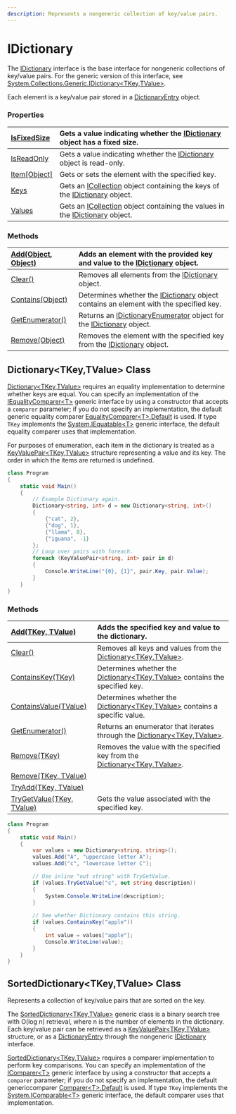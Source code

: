```yaml
---
description: Represents a nongeneric collection of key/value pairs.
---
```


# IDictionary

The [IDictionary](https://docs.microsoft.com/en-us/dotnet/api/system.collections.idictionary?view=netcore-2.2) interface is the base interface for nongeneric collections of key/value pairs. For the generic version of this interface, see [System.Collections.Generic.IDictionary&lt;TKey,TValue&gt;](https://docs.microsoft.com/en-us/dotnet/api/system.collections.generic.idictionary-2?view=netcore-2.2).

Each element is a key/value pair stored in a [DictionaryEntry](https://docs.microsoft.com/en-us/dotnet/api/system.collections.dictionaryentry?view=netcore-2.2) object.

### Properties  <a id="properties"></a>

| [IsFixedSize](https://docs.microsoft.com/en-us/dotnet/api/system.collections.idictionary.isfixedsize?view=netcore-2.2#System_Collections_IDictionary_IsFixedSize) | Gets a value indicating whether the [IDictionary](https://docs.microsoft.com/en-us/dotnet/api/system.collections.idictionary?view=netcore-2.2) object has a fixed size. |
| :--- | :--- |
| [IsReadOnly](https://docs.microsoft.com/en-us/dotnet/api/system.collections.idictionary.isreadonly?view=netcore-2.2#System_Collections_IDictionary_IsReadOnly) | Gets a value indicating whether the [IDictionary](https://docs.microsoft.com/en-us/dotnet/api/system.collections.idictionary?view=netcore-2.2) object is read-only. |
| [Item\[Object\]](https://docs.microsoft.com/en-us/dotnet/api/system.collections.idictionary.item?view=netcore-2.2#System_Collections_IDictionary_Item_System_Object_) | Gets or sets the element with the specified key. |
| [Keys](https://docs.microsoft.com/en-us/dotnet/api/system.collections.idictionary.keys?view=netcore-2.2#System_Collections_IDictionary_Keys) | Gets an [ICollection](https://docs.microsoft.com/en-us/dotnet/api/system.collections.icollection?view=netcore-2.2) object containing the keys of the [IDictionary](https://docs.microsoft.com/en-us/dotnet/api/system.collections.idictionary?view=netcore-2.2) object. |
| [Values](https://docs.microsoft.com/en-us/dotnet/api/system.collections.idictionary.values?view=netcore-2.2#System_Collections_IDictionary_Values) | Gets an [ICollection](https://docs.microsoft.com/en-us/dotnet/api/system.collections.icollection?view=netcore-2.2) object containing the values in the [IDictionary](https://docs.microsoft.com/en-us/dotnet/api/system.collections.idictionary?view=netcore-2.2) object. |

### Methods  <a id="methods"></a>

| [Add\(Object, Object\)](https://docs.microsoft.com/en-us/dotnet/api/system.collections.idictionary.add?view=netcore-2.2#System_Collections_IDictionary_Add_System_Object_System_Object_) | Adds an element with the provided key and value to the [IDictionary](https://docs.microsoft.com/en-us/dotnet/api/system.collections.idictionary?view=netcore-2.2) object. |
| :--- | :--- |
| [Clear\(\)](https://docs.microsoft.com/en-us/dotnet/api/system.collections.idictionary.clear?view=netcore-2.2#System_Collections_IDictionary_Clear) | Removes all elements from the [IDictionary](https://docs.microsoft.com/en-us/dotnet/api/system.collections.idictionary?view=netcore-2.2) object. |
| [Contains\(Object\)](https://docs.microsoft.com/en-us/dotnet/api/system.collections.idictionary.contains?view=netcore-2.2#System_Collections_IDictionary_Contains_System_Object_) | Determines whether the [IDictionary](https://docs.microsoft.com/en-us/dotnet/api/system.collections.idictionary?view=netcore-2.2) object contains an element with the specified key. |
| [GetEnumerator\(\)](https://docs.microsoft.com/en-us/dotnet/api/system.collections.idictionary.getenumerator?view=netcore-2.2#System_Collections_IDictionary_GetEnumerator) | Returns an [IDictionaryEnumerator](https://docs.microsoft.com/en-us/dotnet/api/system.collections.idictionaryenumerator?view=netcore-2.2) object for the [IDictionary](https://docs.microsoft.com/en-us/dotnet/api/system.collections.idictionary?view=netcore-2.2) object. |
| [Remove\(Object\)](https://docs.microsoft.com/en-us/dotnet/api/system.collections.idictionary.remove?view=netcore-2.2#System_Collections_IDictionary_Remove_System_Object_) | Removes the element with the specified key from the [IDictionary](https://docs.microsoft.com/en-us/dotnet/api/system.collections.idictionary?view=netcore-2.2) object. |

## Dictionary&lt;TKey,TValue&gt; Class

[Dictionary&lt;TKey,TValue&gt;](https://docs.microsoft.com/en-us/dotnet/api/system.collections.generic.dictionary-2?view=netcore-2.2) requires an equality implementation to determine whether keys are equal. You can specify an implementation of the [IEqualityComparer&lt;T&gt;](https://docs.microsoft.com/en-us/dotnet/api/system.collections.generic.iequalitycomparer-1?view=netcore-2.2) generic interface by using a constructor that accepts a `comparer` parameter; if you do not specify an implementation, the default generic equality comparer [EqualityComparer&lt;T&gt;.Default](https://docs.microsoft.com/en-us/dotnet/api/system.collections.generic.equalitycomparer-1.default?view=netcore-2.2) is used. If type `TKey` implements the [System.IEquatable&lt;T&gt;](https://docs.microsoft.com/en-us/dotnet/api/system.iequatable-1?view=netcore-2.2) generic interface, the default equality comparer uses that implementation.

 For purposes of enumeration, each item in the dictionary is treated as a [KeyValuePair&lt;TKey,TValue&gt;](https://docs.microsoft.com/en-us/dotnet/api/system.collections.generic.keyvaluepair-2?view=netcore-2.2) structure representing a value and its key. The order in which the items are returned is undefined.

```csharp
class Program
{
    static void Main()
    {
        // Example Dictionary again.
        Dictionary<string, int> d = new Dictionary<string, int>()
        {
            {"cat", 2},
            {"dog", 1},
            {"llama", 0},
            {"iguana", -1}
        };
        // Loop over pairs with foreach.
        foreach (KeyValuePair<string, int> pair in d)
        {
            Console.WriteLine("{0}, {1}", pair.Key, pair.Value);
        }
    }
}
```

### Methods  <a id="methods"></a>

| [Add\(TKey, TValue\)](https://docs.microsoft.com/en-us/dotnet/api/system.collections.generic.dictionary-2.add?view=netcore-2.2#System_Collections_Generic_Dictionary_2_Add__0__1_) | Adds the specified key and value to the dictionary. |
| :--- | :--- |
| [Clear\(\)](https://docs.microsoft.com/en-us/dotnet/api/system.collections.generic.dictionary-2.clear?view=netcore-2.2#System_Collections_Generic_Dictionary_2_Clear) | Removes all keys and values from the [Dictionary&lt;TKey,TValue&gt;](https://docs.microsoft.com/en-us/dotnet/api/system.collections.generic.dictionary-2?view=netcore-2.2). |
| [ContainsKey\(TKey\)](https://docs.microsoft.com/en-us/dotnet/api/system.collections.generic.dictionary-2.containskey?view=netcore-2.2#System_Collections_Generic_Dictionary_2_ContainsKey__0_) | Determines whether the [Dictionary&lt;TKey,TValue&gt;](https://docs.microsoft.com/en-us/dotnet/api/system.collections.generic.dictionary-2?view=netcore-2.2) contains the specified key. |
| [ContainsValue\(TValue\)](https://docs.microsoft.com/en-us/dotnet/api/system.collections.generic.dictionary-2.containsvalue?view=netcore-2.2#System_Collections_Generic_Dictionary_2_ContainsValue__1_) | Determines whether the [Dictionary&lt;TKey,TValue&gt;](https://docs.microsoft.com/en-us/dotnet/api/system.collections.generic.dictionary-2?view=netcore-2.2) contains a specific value. |
| [GetEnumerator\(\)](https://docs.microsoft.com/en-us/dotnet/api/system.collections.generic.dictionary-2.getenumerator?view=netcore-2.2#System_Collections_Generic_Dictionary_2_GetEnumerator) | Returns an enumerator that iterates through the [Dictionary&lt;TKey,TValue&gt;](https://docs.microsoft.com/en-us/dotnet/api/system.collections.generic.dictionary-2?view=netcore-2.2). |
| [Remove\(TKey\)](https://docs.microsoft.com/en-us/dotnet/api/system.collections.generic.dictionary-2.remove?view=netcore-2.2#System_Collections_Generic_Dictionary_2_Remove__0_) | Removes the value with the specified key from the [Dictionary&lt;TKey,TValue&gt;](https://docs.microsoft.com/en-us/dotnet/api/system.collections.generic.dictionary-2?view=netcore-2.2). |
| [Remove\(TKey, TValue\)](https://docs.microsoft.com/en-us/dotnet/api/system.collections.generic.dictionary-2.remove?view=netcore-2.2#System_Collections_Generic_Dictionary_2_Remove__0__1__) |  |
| [TryAdd\(TKey, TValue\)](https://docs.microsoft.com/en-us/dotnet/api/system.collections.generic.dictionary-2.tryadd?view=netcore-2.2#System_Collections_Generic_Dictionary_2_TryAdd__0__1_) |  |
| [TryGetValue\(TKey, TValue\)](https://docs.microsoft.com/en-us/dotnet/api/system.collections.generic.dictionary-2.trygetvalue?view=netcore-2.2#System_Collections_Generic_Dictionary_2_TryGetValue__0__1__) | Gets the value associated with the specified key. |

```csharp
class Program
{
    static void Main()
    {
        var values = new Dictionary<string, string>();
        values.Add("A", "uppercase letter A");
        values.Add("c", "lowercase letter C");

        // Use inline "out string" with TryGetValue.
        if (values.TryGetValue("c", out string description))
        {
            System.Console.WriteLine(description);
        }
        
        // See whether Dictionary contains this string.
        if (values.ContainsKey("apple"))
        {
            int value = values["apple"];
            Console.WriteLine(value);
        }
    }
}
```

## SortedDictionary&lt;TKey,TValue&gt; Class

 Represents a collection of key/value pairs that are sorted on the key.

 The [SortedDictionary&lt;TKey,TValue&gt;](https://docs.microsoft.com/en-us/dotnet/api/system.collections.generic.sorteddictionary-2?view=netcore-2.2) generic class is a binary search tree with O\(log n\) retrieval, where n is the number of elements in the dictionary.  Each key/value pair can be retrieved as a [KeyValuePair&lt;TKey,TValue&gt;](https://docs.microsoft.com/en-us/dotnet/api/system.collections.generic.keyvaluepair-2?view=netcore-2.2) structure, or as a [DictionaryEntry](https://docs.microsoft.com/en-us/dotnet/api/system.collections.dictionaryentry?view=netcore-2.2) through the nongeneric [IDictionary](https://docs.microsoft.com/en-us/dotnet/api/system.collections.idictionary?view=netcore-2.2) interface. 

[SortedDictionary&lt;TKey,TValue&gt;](https://docs.microsoft.com/en-us/dotnet/api/system.collections.generic.sorteddictionary-2?view=netcore-2.2) requires a comparer implementation to perform key comparisons. You can specify an implementation of the [IComparer&lt;T&gt;](https://docs.microsoft.com/en-us/dotnet/api/system.collections.generic.icomparer-1?view=netcore-2.2) generic interface by using a constructor that accepts a `comparer` parameter; if you do not specify an implementation, the default genericcomparer [Comparer&lt;T&gt;.Default](https://docs.microsoft.com/en-us/dotnet/api/system.collections.generic.comparer-1.default?view=netcore-2.2) is used. If type `TKey` implements the [System.IComparable&lt;T&gt;](https://docs.microsoft.com/en-us/dotnet/api/system.icomparable-1?view=netcore-2.2) generic interface, the default comparer uses that implementation.

